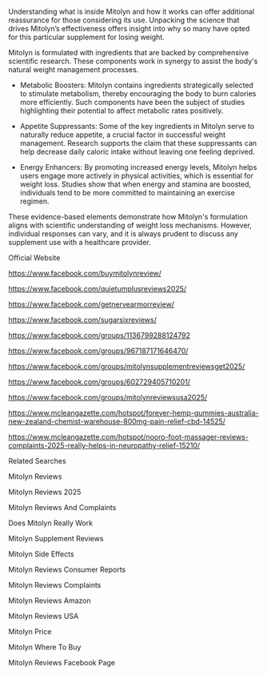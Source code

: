 Understanding what is inside Mitolyn and how it works can offer additional reassurance for those considering its use. Unpacking the science that drives Mitolyn’s effectiveness offers insight into why so many have opted for this particular supplement for losing weight.

Mitolyn is formulated with ingredients that are backed by comprehensive scientific research. These components work in synergy to assist the body's natural weight management processes.

- Metabolic Boosters: Mitolyn contains ingredients strategically selected to stimulate metabolism, thereby encouraging the body to burn calories more efficiently. Such components have been the subject of studies highlighting their potential to affect metabolic rates positively.

- Appetite Suppressants: Some of the key ingredients in Mitolyn serve to naturally reduce appetite, a crucial factor in successful weight management. Research supports the claim that these suppressants can help decrease daily caloric intake without leaving one feeling deprived.

- Energy Enhancers: By promoting increased energy levels, Mitolyn helps users engage more actively in physical activities, which is essential for weight loss. Studies show that when energy and stamina are boosted, individuals tend to be more committed to maintaining an exercise regimen.

These evidence-based elements demonstrate how Mitolyn's formulation aligns with scientific understanding of weight loss mechanisms. However, individual responses can vary, and it is always prudent to discuss any supplement use with a healthcare provider.

Official Website

https://www.facebook.com/buymitolynreview/ 

https://www.facebook.com/quietumplusreviews2025/ 

https://www.facebook.com/getnervearmorreview/ 

https://www.facebook.com/sugarsixreviews/ 

https://www.facebook.com/groups/1136799288124792 

https://www.facebook.com/groups/967187171646470/ 

https://www.facebook.com/groups/mitolynsupplementreviewsget2025/ 

https://www.facebook.com/groups/602729405710201/ 

https://www.facebook.com/groups/mitolynreviewsusa2025/ 

https://www.mcleangazette.com/hotspot/forever-hemp-gummies-australia-new-zealand-chemist-warehouse-800mg-pain-relief-cbd-14525/ 

https://www.mcleangazette.com/hotspot/nooro-foot-massager-reviews-complaints-2025-really-helps-in-neuropathy-relief-15210/ 

Related Searches

Mitolyn Reviews 

Mitolyn Reviews 2025

Mitolyn Reviews And Complaints

Does Mitolyn Really Work

Mitolyn Supplement Reviews 

Mitolyn Side Effects​

Mitolyn Reviews Consumer Reports

Mitolyn Reviews Complaints

Mitolyn Reviews Amazon

Mitolyn Reviews USA

Mitolyn Price 

Mitolyn Where To Buy

Mitolyn Reviews Facebook Page
